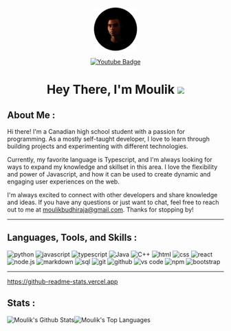 <p align="center"><img src="images/profile%20picture.png" width="100"/></p>
<p align="center">
<a href="www.linkedin.com/in/moulikbudhiraja"><img src="https://img.shields.io/badge/LinkedIn-0077B5?style=for-the-badge&logo=linkedin&logoColor=white" alt="Youtube Badge"/></a>
</p>



<h1 align="center">Hey There, I'm Moulik <img src="https://media.giphy.com/media/hvRJCLFzcasrR4ia7z/giphy.gif" width="40"></h1>

## About Me :

Hi there! I'm a Canadian high school student with a passion for programming. As a mostly self-taught developer, I love to learn through building projects and experimenting with different technologies.

Currently, my favorite language is Typescript, and I'm always looking for ways to expand my knowledge and skillset in this area. I love the flexibility and power of Javascript, and how it can be used to create dynamic and engaging user experiences on the web.

I'm always excited to connect with other developers and share knowledge and ideas. If you have any questions or just want to chat, feel free to reach out to me at moulikbudhiraja@gmail.com. Thanks for stopping by!

---

## Languages, Tools, and Skills :

<div align="left">
<img src="https://img.shields.io/badge/python-3776AB?style=for-the-badge&logo=python&logoColor=white" alt="python" />
<img src="https://img.shields.io/badge/JavaScript-F7DF1E?style=for-the-badge&logo=javascript&logoColor=black" alt="javascript" />
<img src="https://img.shields.io/badge/TypeScript-3178C6?style=for-the-badge&logo=typescript&logoColor=white" alt="typescript" />
<img src="https://img.shields.io/badge/java-%23ED8B00.svg?style=for-the-badge&logo=java&logoColor=white" alt="Java"/>
<img src="https://img.shields.io/badge/c++-%2300599C.svg?style=for-the-badge&logo=c%2B%2B&logoColor=white" alt="C++"/>
<img src="https://img.shields.io/badge/HTML-E34F26?style=for-the-badge&logo=html5&logoColor=white" alt="html" />
<img src="https://img.shields.io/badge/css-1572B6?style=for-the-badge&logo=css3&logoColor=white" alt="css" />
<img src="https://img.shields.io/badge/React-61DAFB?style=for-the-badge&logo=react&logoColor=black" alt="react" />
<img src="https://img.shields.io/badge/node.js-339933?style=for-the-badge&logo=node-dot-js&logoColor=white" alt="node.js" />

<img src="https://img.shields.io/badge/Markdown-000000?style=for-the-badge&logo=markdown&logoColor=white" alt="markdown" />
<img src="https://img.shields.io/badge/SQL-407AFC?style=for-the-badge&logo=icloud&logoColor=white" alt="sql" />
<img src="https://img.shields.io/badge/Git-F05032?style=for-the-badge&logo=git&logoColor=white" alt="git" />
<img src="https://img.shields.io/badge/GitHub-100000?style=for-the-badge&logo=github&logoColor=white" alt="github" />
<img src="https://img.shields.io/badge/vs%20code-007ACC?style=for-the-badge&logo=visual%20studio%20code&logoColor=white" alt="vs code" />
<img src="https://img.shields.io/badge/npm-CB3837?style=for-the-badge&logo=npm&logoColor=white" alt="npm" />
<img src="https://img.shields.io/badge/bootstrap-7952B3?style=for-the-badge&logo=bootstrap&logoColor=white" alt="bootstrap" />
</div>

---

https://github-readme-stats.vercel.app

## Stats :
<div align="center">
<img src="https://github-readme-stats.vercel.app/api?username=Moulik-Budhiraja&count_private=true&theme=transparent&border_color=30363d&include_all_commits=true&show_icons=true&text_bold=false&card_width=350" alt="Moulik's Github Stats" align="left"></img>

<img src="https://github-readme-stats.vercel.app/api/top-langs/?username=Moulik-Budhiraja&layout=compact&theme=transparent&border_color=30363d&langs_count=8&card_width=340" height="194" alt="Moulik's Top Languages" align="left"></img>

</div>

<br/>
<br/>
<br/>
<br/>
<br/>
<br/>
<br/>
<br/>
<br/>
<br/>

<p align="center"><img src="https://komarev.com/ghpvc/?username=Moulik-Budhiraja&style=for-the-badge&color=blue" alt=""></p>

<!--- ![Moulik's Github Stats](https://github-readme-stats.vercel.app/api?username=Moulik-Budhiraja&count_private=true&theme=transparent&border_color=30363d&include_all_commits=true)

![Top Langs](https://github-readme-stats.vercel.app/api/top-langs/?username=Moulik-Budhiraja&layout=compact&theme=transparent&border_color=30363d) --->

<!---
Moulik-Budhiraja/Moulik-Budhiraja is a ✨ special ✨ repository because its `README.md` (this file) appears on your GitHub profile.
You can click the Preview link to take a look at your changes.
--->
